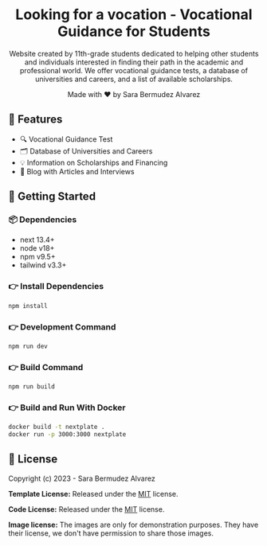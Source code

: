 <h1 align=center>Looking for a vocation - Vocational Guidance for Students</h1>

<p align=center>Website created by 11th-grade students dedicated to helping other students and individuals interested in finding their path in the academic and professional world. We offer vocational guidance tests, a database of universities and careers, and a list of available scholarships.</p>

<p align=center>Made with ♥ by Sara Bermudez Alvarez</a></p>

## 📌 Features
- 🔍 Vocational Guidance Test
- 🗂️ Database of Universities and Careers
- 💡 Information on Scholarships and Financing
- 📝 Blog with Articles and Interviews

## 🚀 Getting Started

### 📦 Dependencies

- next 13.4+
- node v18+
- npm v9.5+
- tailwind v3.3+

### 👉 Install Dependencies

```bash
npm install
```

### 👉 Development Command

```bash
npm run dev
```

### 👉 Build Command

```bash
npm run build
```

### 👉 Build and Run With Docker

```bash
docker build -t nextplate .
docker run -p 3000:3000 nextplate
```

<!-- licence -->

## 📝 License

Copyright (c) 2023 - Sara Bermudez Alvarez

**Template License:** Released under the [MIT](https://github.comzeon-studio/nextplate/blob/main/LICENSE) license.

**Code License:** Released under the [MIT](https://github.comzeon-studio/nextplate/blob/main/LICENSE) license.

**Image license:** The images are only for demonstration purposes. They have their license, we don't have permission to share those images.
